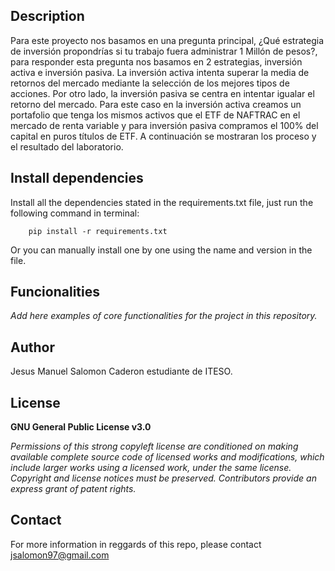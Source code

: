 ## Description
Para este proyecto nos basamos en una pregunta principal, ¿Qué estrategia de inversión propondrías si tu trabajo fuera administrar 1 Millón de pesos?, para responder esta pregunta nos basamos en 2 estrategias, inversión activa e inversión pasiva. La inversión activa intenta superar la media de retornos del mercado mediante la selección de los mejores tipos de acciones. Por otro lado, la inversión pasiva se centra en intentar igualar el retorno del mercado.
Para este caso en la inversión activa creamos un portafolio que tenga los mismos activos que el ETF de NAFTRAC en el mercado de renta variable y para inversión pasiva compramos el 100% del capital en puros títulos de ETF. A continuación se mostraran los proceso y el resultado del laboratorio.

## Install dependencies

Install all the dependencies stated in the requirements.txt file, just run the following command in terminal:

        pip install -r requirements.txt
        
Or you can manually install one by one using the name and version in the file.

## Funcionalities

*Add here examples of core functionalities for the project in this repository.*

## Author
Jesus Manuel Salomon Caderon estudiante de ITESO.

## License
**GNU General Public License v3.0** 

*Permissions of this strong copyleft license are conditioned on making available 
complete source code of licensed works and modifications, which include larger 
works using a licensed work, under the same license. Copyright and license notices 
must be preserved. Contributors provide an express grant of patent rights.*

## Contact
For more information in reggards of this repo, please contact jsalomon97@gmail.com
